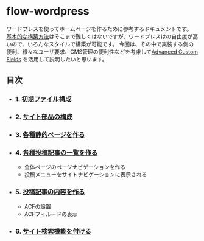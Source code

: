 # flow-wordpress

ワードプレスを使ってホームページを作るために参考するドキュメントです。
[基本的な構築方法](https://goo.gl/7dfTKF)はそこまで難しくはないですが、ワードプレスはの自由度が高いので、いろんなスタイルで構築が可能です。
今回は、その中で実装する側の便利、様々なユーザ要求、CMS管理の便利性などを考慮して[Advanced Custom Fields](https://www.advancedcustomfields.com/) を活用して説明したいと思います。

## 目次

- ### 1. [初期ファイル構成](./docs/create-starer-files.md)
- ### 2. [サイト部品の構成](/docs/page-part.md)
- ### 3. [各種静的ページを作る](/docs/static-pages.md)
- ### 4. [各種投稿記事の一覧を作る](/docs/post-types-and-archive.md)
  - 全体ページのページナビゲーションを作る
  - 投稿メニューをサイトナビゲーションに表示される
- ### 5. [投稿記事の内容を作る](/docs/acf-post.md)
  - ACFの設置
  - ACFフィルードの表示
- ### 6. [サイト検索機能を付ける](/docs/search.md)
